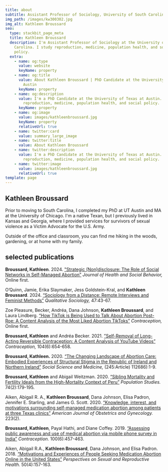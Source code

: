 ```yaml
---
title: about
subtitle: Assistant Professor of Sociology, University of South Carolina
img_path: /images/kw300302.jpg
img_alt: Kathleen Broussard
seo:
  type: stackbit_page_meta
  title: Kathleen Broussard
  description: I'm Assistant Professor of Sociology at the University of South
    Carolina. I study reproduction, medicine, population health, and social
    policy.
  extra:
    - name: og:type
      value: website
      keyName: property
    - name: og:title
      value: About Kathleen Broussard | PhD Candidate at the University of Texas at
        Austin
      keyName: property
    - name: og:description
      value: I'm a PhD Candidate at the University of Texas at Austin. I study
        reproduction, medicine, population health, and social policy.
      keyName: property
    - name: og:image
      value: images/kathleenbroussard.jpg
      keyName: property
      relativeUrl: true
    - name: twitter:card
      value: summary_large_image
    - name: twitter:title
      value: About Kathleen Broussard
    - name: twitter:description
      value: I'm a PhD Candidate at the University of Texas at Austin. I study
        reproduction, medicine, population health, and social policy.
    - name: twitter:image
      value: images/kathleenbroussard.jpg
      relativeUrl: true
template: page
---
```

## Kathleen Broussard

Prior to moving to South Carolina, I completed my PhD at UT Austin and MA at the University of Chicago. I'm a native Texan, but I previously lived in Kansas and Georgia, where I provided services for survivors of sexual violence as a Victim Advocate for the U.S. Army. 

Outside of the office and classroom, you can find me hiking in the woods, gardening, or at home with my family.  

## selected publications

**Broussard, Kathleen**. 2024. ["Strategic (Non)disclosure: The Role of Social Networks in Self-Managed Abortion”](https://journals.sagepub.com/doi/10.1177/00221465231215783) *Journal of Health and Social Behavior,* Online first.

O’Quinn, Jamie, Erika Slaymaker, Jess Goldstein-Kral, and **Kathleen Broussard**. 2024. [“Sociology from a Distance: Remote Interviews and Feminist Methods”](https://link.springer.com/article/10.1007/s11133-024-09556-y) *Qualitative Sociology,* 47:43-67. 

Zoe Pleasure, Becker, Andréa, Dana Johnson, **Kathleen Broussard**, and Laura Lindberg. [“How TikTok is Being Used to Talk About Abortion Post-Roe: A Content Analysis of the Most Liked Abortion TikToks”](https://doi.org/10.1016/j.contraception.2024.110384) *Contraception,* Online first. 

**Broussard, Kathleen** and Andréa Becker. 2021. [”Self-Removal of Long-Acting Reversible 
Contraception: A Content Analysis of YouTube Videos”](https://www.sciencedirect.com/science/article/pii/S0010782421003462?via%3Dihub) *Contraception,* 104(6):654-658. 

**Broussard, Kathleen.** 2020. [“The Changing Landscape of Abortion Care: Embodied Experiences of Structural Stigma in the Republic of Ireland and Northern Ireland”](https://doi.org/10.1016/j.socscimed.2019.112686) *Social Science and Medicine,* (245:Article) 112686):1-9.

**Broussard, Kathleen** and Abigail Weitzman. 2020. [“Sibling Mortality and Fertility Ideals from the High-Mortality Context of Peru”](https://doi.org/10.1080/00324728.2020.1737188) *Population Studies.* 74(2):179-195.

Aiken, Abigail R. A., **Kathleen Broussard**, Dana Johnson, Elisa Padron, Jennifer E. Starling, and James G. Scott. 2020. [“Knowledge, interest, and motivations surrounding self-managed medication abortion among patients at three Texas clinics”](https://doi.org/10.1016/j.ajog.2020.02.026) *American Journal of Obstetrics and Gynecology.* 223(2).

**Broussard, Kathleen**, Payal Hathi, and Diane Coffey. 2019. [“Assessing public awareness and use of medical abortion via mobile phone survey in India”](https://doi.org/10.1016/j.contraception.2019.08.005) *Contraception.* 100(6):457-463.

Aiken, Abigail R.A., **Kathleen Broussard**, Dana Johnson, and Elisa Padron. 2018. [“Motivations and Experiences of People Seeking Medication Abortion Online in the United States”](https://doi.org/10.1363/psrh.12073) *Perspectives on Sexual and Reproductive Health.* 50(4):157-163.